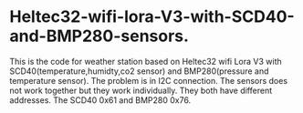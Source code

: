 # Heltec32-wifi-lora-V3-with-SCD40-and-BMP280-sensors.
This is the code for weather station based on Heltec32 wifi Lora V3 with SCD40(temperature,humidty,co2 sensor) and BMP280(pressure and temperature sensor). The problem is in I2C connection. The sensors does not work together but they work individually. They both have different addresses. The SCD40 0x61 and BMP280 0x76.
